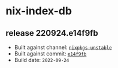 # nix-index-db
## release 220924.e14f9fb
- Built against channel: [`nixpkgs-unstable`](https://github.com/nixos/nixpkgs/tree/nixpkgs-unstable)
- Built against commit: [`e14f9fb`](https://github.com/NixOS/nixpkgs/commit/e14f9fb57315f0d4abde222364f19f88c77d2b79)
- Build date: `2022-09-24`
